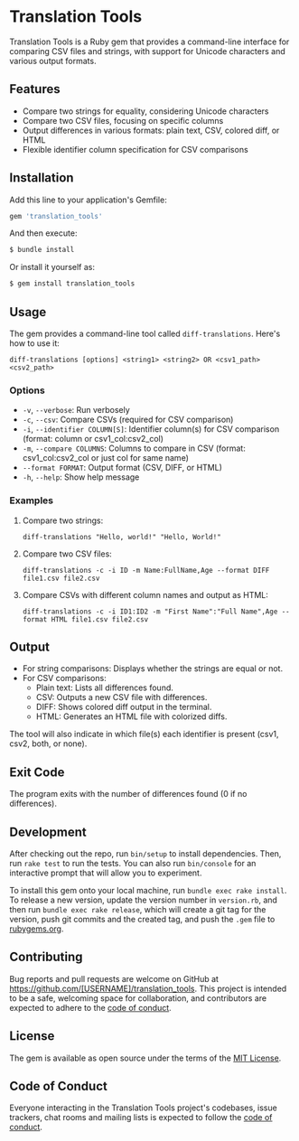 # Translation Tools

Translation Tools is a Ruby gem that provides a command-line interface for comparing CSV files and strings, with support for Unicode characters and various output formats.

## Features

- Compare two strings for equality, considering Unicode characters
- Compare two CSV files, focusing on specific columns
- Output differences in various formats: plain text, CSV, colored diff, or HTML
- Flexible identifier column specification for CSV comparisons

## Installation

Add this line to your application's Gemfile:

```ruby
gem 'translation_tools'
```

And then execute:

```bash
$ bundle install
```

Or install it yourself as:

```bash
$ gem install translation_tools
```

## Usage

The gem provides a command-line tool called `diff-translations`. Here's how to use it:

```
diff-translations [options] <string1> <string2> OR <csv1_path> <csv2_path>
```

### Options

- `-v`, `--verbose`: Run verbosely
- `-c`, `--csv`: Compare CSVs (required for CSV comparison)
- `-i`, `--identifier COLUMN[S]`: Identifier column(s) for CSV comparison (format: column or csv1_col:csv2_col)
- `-m`, `--compare COLUMNS`: Columns to compare in CSV (format: csv1_col:csv2_col or just col for same name)
- `--format FORMAT`: Output format (CSV, DIFF, or HTML)
- `-h`, `--help`: Show help message

### Examples

1. Compare two strings:
   ```
   diff-translations "Hello, world!" "Hello, World!"
   ```

2. Compare two CSV files:
   ```
   diff-translations -c -i ID -m Name:FullName,Age --format DIFF file1.csv file2.csv
   ```

3. Compare CSVs with different column names and output as HTML:
   ```
   diff-translations -c -i ID1:ID2 -m "First Name":"Full Name",Age --format HTML file1.csv file2.csv
   ```

## Output

- For string comparisons: Displays whether the strings are equal or not.
- For CSV comparisons:
  - Plain text: Lists all differences found.
  - CSV: Outputs a new CSV file with differences.
  - DIFF: Shows colored diff output in the terminal.
  - HTML: Generates an HTML file with colorized diffs.

The tool will also indicate in which file(s) each identifier is present (csv1, csv2, both, or none).

## Exit Code

The program exits with the number of differences found (0 if no differences).

## Development

After checking out the repo, run `bin/setup` to install dependencies. Then, run `rake test` to run the tests. You can also run `bin/console` for an interactive prompt that will allow you to experiment.

To install this gem onto your local machine, run `bundle exec rake install`. To release a new version, update the version number in `version.rb`, and then run `bundle exec rake release`, which will create a git tag for the version, push git commits and the created tag, and push the `.gem` file to [rubygems.org](https://rubygems.org).

## Contributing

Bug reports and pull requests are welcome on GitHub at https://github.com/[USERNAME]/translation_tools. This project is intended to be a safe, welcoming space for collaboration, and contributors are expected to adhere to the [code of conduct](https://github.com/[USERNAME]/translation_tools/blob/main/CODE_OF_CONDUCT.md).

## License

The gem is available as open source under the terms of the [MIT License](https://opensource.org/licenses/MIT).

## Code of Conduct

Everyone interacting in the Translation Tools project's codebases, issue trackers, chat rooms and mailing lists is expected to follow the [code of conduct](https://github.com/[USERNAME]/translation_tools/blob/main/CODE_OF_CONDUCT.md).
